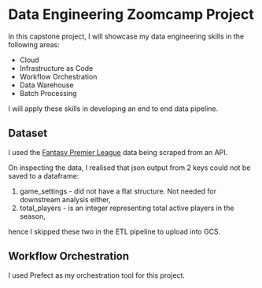 # Data Engineering Zoomcamp Project

In this capstone project, I will showcase my data engineering skills in the following areas:

- Cloud
- Infrastructure as Code
- Workflow Orchestration
- Data Warehouse
- Batch Processing

I will apply these skills in developing an end to end data pipeline.

## Dataset

I used the [Fantasy Premier League](https://fantasy.premierleague.com/api/bootstrap-static/) data being scraped from an API.

On inspecting the data, I realised that json output from 2 keys could not be saved to a dataframe:

1. game_settings - did not have a flat structure. Not needed for downstream analysis either,
2. total_players - is an integer representing total active players in the season,

hence I skipped these two in the ETL pipeline to upload into GCS.

## Workflow Orchestration

I used Prefect as my orchestration tool for this project.
